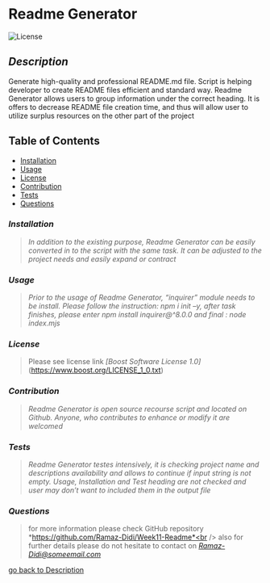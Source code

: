 
  
  # Readme Generator <br />
  ![License](https://img.shields.io/badge/License-Boost_1.0-lightblue.svg)
  ## *Description*
  Generate high-quality and professional README.md file. Script is helping developer to create README files efficient and standard way.  Readme Generator allows users to group information under the correct heading. It is offers to decrease README file creation time, and thus will allow user to utilize surplus resources on the other part of the project
  
  ## Table of Contents 
- [Installation](#installation)<br />
- [Usage](#usage)<br />
- [License](#license)<br />
- [Contribution](#contribution)<br />
- [Tests](#test)<br /> 
- [Questions](#questions)<br />

### *Installation*
> *In addition to the existing purpose, Readme Generator can be easily converted in to the script with the same task. It can be adjusted to the project needs and easily expand or contract*

### *Usage*
> *Prior to the usage of Readme Generator, “inquirer” module needs to be install. Please follow the instruction:  npm i init –y, after task finishes, please enter npm install inquirer@^8.0.0 and final : node index.mjs*

### *License*
> Please see license link  *[Boost Software License 1.0]*(https://www.boost.org/LICENSE_1_0.txt)

### *Contribution*
>  *Readme Generator is open source recourse script and located on Github. Anyone, who contributes to enhance or modify it are welcomed*

### *Tests*
>  *Readme Generator testes intensively, it is checking project name and descriptions availability and allows to continue if input string is not empty. Usage, Installation and Test heading are not checked and user may don’t want to included them in the output file*

### *Questions*
>  for more information please check GitHub repository *https://github.com/Ramaz-Didi/Week11-Readme*<br />
 also for further details please do not hesitate to contact on *Ramaz-Didi@someemail.com*

 
[go back to Description](#description)
